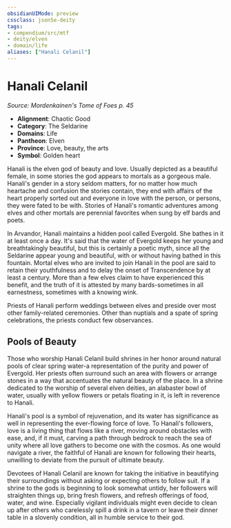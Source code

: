 ```yaml
---
obsidianUIMode: preview
cssclass: json5e-deity
tags:
- compendium/src/mtf
- deity/elven
- domain/life
aliases: ["Hanali Celanil"]
---
```

# Hanali Celanil
*Source: Mordenkainen's Tome of Foes p. 45* 

- **Alignment**: Chaotic Good
- **Category**: The Seldarine
- **Domains**: Life
- **Pantheon**: Elven
- **Province**: Love, beauty, the arts
- **Symbol**: Golden heart

Hanali is the elven god of beauty and love. Usually depicted as a beautiful female, in some stories the god appears to mortals as a gorgeous male. Hanali's gender in a story seldom matters, for no matter how much heartache and confusion the stories contain, they end with affairs of the heart properly sorted out and everyone in love with the person, or persons, they were fated to be with. Stories of Hanali's romantic adventures among elves and other mortals are perennial favorites when sung by elf bards and poets.

In Arvandor, Hanali maintains a hidden pool called Evergold. She bathes in it at least once a day. It's said that the water of Evergold keeps her young and breathtakingly beautiful, but this is certainly a poetic myth, since all the Seldarine appear young and beautiful, with or without having bathed in this fountain. Mortal elves who are invited to join Hanali in the pool are said to retain their youthfulness and to delay the onset of Transcendence by at least a century. More than a few elves claim to have experienced this benefit, and the truth of it is attested by many bards-sometimes in all earnestness, sometimes with a knowing wink.

Priests of Hanali perform weddings between elves and preside over most other family-related ceremonies. Other than nuptials and a spate of spring celebrations, the priests conduct few observances.

## Pools of Beauty

 Those who worship Hanali Celanil build shrines in her honor around natural pools of clear spring water-a representation of the purity and power of Evergold. Her priests often surround such an area with flowers or arrange stones in a way that accentuates the natural beauty of the place. In a shrine dedicated to the worship of several elven deities, an alabaster bowl of water, usually with yellow flowers or petals floating in it, is left in reverence to Hanali.

Hanali's pool is a symbol of rejuvenation, and its water has significance as well in representing the ever-flowing force of love. To Hanali's followers, love is a living thing that flows like a river, moving around obstacles with ease, and, if it must, carving a path through bedrock to reach the sea of unity where all love gathers to become one with the cosmos. As one would navigate a river, the faithful of Hanali are known for following their hearts, unwilling to deviate from the pursuit of ultimate beauty.

Devotees of Hanali Celanil are known for taking the initiative in beautifying their surroundings without asking or expecting others to follow suit. If a shrine to the gods is beginning to look somewhat untidy, her followers will straighten things up, bring fresh flowers, and refresh offerings of food, water, and wine. Especially vigilant individuals might even decide to clean up after others who carelessly spill a drink in a tavern or leave their dinner table in a slovenly condition, all in humble service to their god.